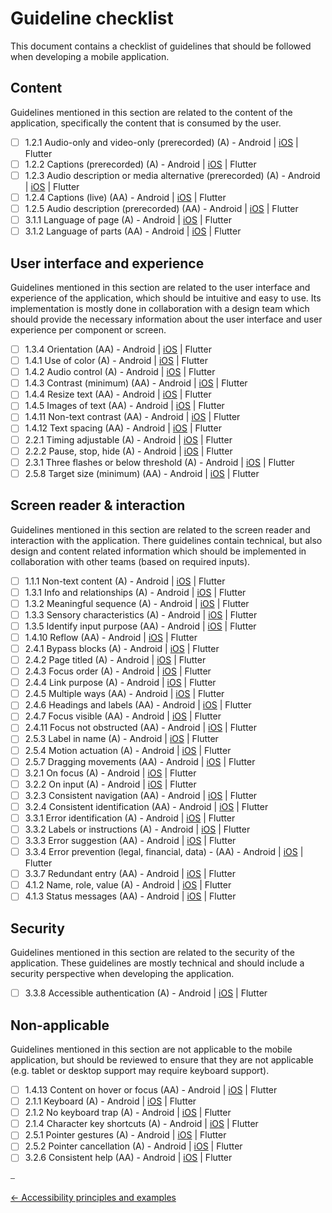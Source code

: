 # Guideline checklist

This document contains a checklist of guidelines that should be followed when developing a mobile application.

## Content

Guidelines mentioned in this section are related to the content of the application, specifically the content that is consumed by the user.

- [ ] 1.2.1 Audio-only and video-only (prerecorded) (A) - Android | [iOS](../platforms/ios/guideline_perceivable_ios.md#wcag-121-and-122) | Flutter
- [ ] 1.2.2 Captions (prerecorded) (A) - Android | [iOS](../platforms/ios/guideline_perceivable_ios.md#wcag-121-and-122) | Flutter
- [ ] 1.2.3 Audio description or media alternative (prerecorded) (A) - Android | [iOS](../platforms/ios/guideline_perceivable_ios.md#wcag-123) | Flutter
- [ ] 1.2.4 Captions (live) (AA) - Android | [iOS](../platforms/ios/guideline_perceivable_ios.md#wcag-124) | Flutter
- [ ] 1.2.5 Audio description (prerecorded) (AA) - Android | [iOS](../platforms/ios/guideline_perceivable_ios.md#wcag-125) | Flutter
- [ ] 3.1.1 Language of page (A) - Android | [iOS](../platforms/ios/guideline_understandable_ios.md#wcag-311) | Flutter
- [ ] 3.1.2 Language of parts (AA) - Android | [iOS](../platforms/ios/guideline_understandable_ios.md#wcag-312) | Flutter

## User interface and experience

Guidelines mentioned in this section are related to the user interface and experience of the application, which should be intuitive and easy to use. Its implementation is mostly done in collaboration with a design team which should provide the necessary information about the user interface and user experience per component or screen.

- [ ] 1.3.4 Orientation (AA) - Android | [iOS](../platforms/ios/guideline_perceivable_ios.md#wcag-134) | Flutter
- [ ] 1.4.1 Use of color (A) - Android | [iOS](../platforms/ios/guideline_perceivable_ios.md#other-perceivable-guidelines) | Flutter
- [ ] 1.4.2 Audio control (A) - Android | [iOS](../platforms/ios/guideline_perceivable_ios.md#other-perceivable-guidelines) | Flutter
- [ ] 1.4.3 Contrast (minimum) (AA) - Android | [iOS](../platforms/ios/guideline_perceivable_ios.md#other-perceivable-guidelines) | Flutter
- [ ] 1.4.4 Resize text (AA) - Android | [iOS](../platforms/ios/guideline_perceivable_ios.md#wcag-144) | Flutter
- [ ] 1.4.5 Images of text (AA) - Android | [iOS](../platforms/ios/guideline_perceivable_ios.md#wcag-145) | Flutter
- [ ] 1.4.11 Non-text contrast (AA) - Android | [iOS](../platforms/ios/guideline_perceivable_ios.md#other-perceivable-guidelines) | Flutter
- [ ] 1.4.12 Text spacing (AA) - Android | [iOS](../platforms/ios/guideline_perceivable_ios.md#other-perceivable-guidelines) | Flutter
- [ ] 2.2.1 Timing adjustable (A) - Android | [iOS](../platforms/ios/guideline_operable_ios.md#wcag-221) | Flutter
- [ ] 2.2.2 Pause, stop, hide (A) - Android | [iOS](../platforms/ios/guideline_operable_ios.md#wcag-222) | Flutter
- [ ] 2.3.1 Three flashes or below threshold (A) - Android | [iOS](../platforms/ios/guideline_operable_ios.md#wcag-231) | Flutter
- [ ] 2.5.8 Target size (minimum) (AA) - Android | [iOS](../platforms/ios/guideline_operable_ios.md#wcag-258) | Flutter

## Screen reader & interaction

Guidelines mentioned in this section are related to the screen reader and interaction with the application. There guidelines contain technical, but also design and content related information which should be implemented in collaboration with other teams (based on required inputs).

- [ ] 1.1.1 Non-text content (A) - Android | [iOS](../platforms/ios/guideline_perceivable_ios.md#wcag-111) | Flutter
- [ ] 1.3.1 Info and relationships (A) - Android | [iOS](../platforms/ios/guideline_perceivable_ios.md#wcag-131) | Flutter
- [ ] 1.3.2 Meaningful sequence (A) - Android | [iOS](../platforms/ios/guideline_perceivable_ios.md#wcag-132) | Flutter
- [ ] 1.3.3 Sensory characteristics (A) - Android | [iOS](../platforms/ios/guideline_perceivable_ios.md#wcag-133) | Flutter
- [ ] 1.3.5 Identify input purpose (AA) - Android | [iOS](../platforms/ios/guideline_perceivable_ios.md#wcag-135) | Flutter
- [ ] 1.4.10 Reflow (AA) - Android | [iOS](../platforms/ios/guideline_perceivable_ios.md#wcag-1410) | Flutter
- [ ] 2.4.1 Bypass blocks (A) - Android | [iOS](../platforms/ios/guideline_operable_ios.md#wcag-241) | Flutter
- [ ] 2.4.2 Page titled (A) - Android | [iOS](../platforms/ios/guideline_operable_ios.md#wcag-242) | Flutter
- [ ] 2.4.3 Focus order (A) - Android | [iOS](../platforms/ios/guideline_operable_ios.md#wcag-243) | Flutter
- [ ] 2.4.4 Link purpose (A) - Android | [iOS](../platforms/ios/guideline_operable_ios.md#wcag-244) | Flutter
- [ ] 2.4.5 Multiple ways (AA) - Android | [iOS](../platforms/ios/guideline_operable_ios.md#other-operable-guidelines) | Flutter
- [ ] 2.4.6 Headings and labels (AA) - Android | [iOS](../platforms/ios/guideline_operable_ios.md#wcag-246) | Flutter
- [ ] 2.4.7 Focus visible (AA) - Android | [iOS](../platforms/ios/guideline_operable_ios.md#wcag-247) | Flutter
- [ ] 2.4.11 Focus not obstructed (AA) - Android | [iOS](../platforms/ios/guideline_operable_ios.md#wcag-2411) | Flutter
- [ ] 2.5.3 Label in name (A)  - Android | [iOS](../platforms/ios/guideline_operable_ios.md#wcag-253) | Flutter
- [ ] 2.5.4 Motion actuation (A) - Android | [iOS](../platforms/ios/guideline_operable_ios.md#wcag-254) | Flutter
- [ ] 2.5.7 Dragging movements (AA) - Android | [iOS](../platforms/ios/guideline_operable_ios.md#wcag-257) | Flutter
- [ ] 3.2.1 On focus (A) - Android | [iOS](../platforms/ios/guideline_understandable_ios.md#wcag-321-and-322) | Flutter
- [ ] 3.2.2 On input (A) - Android | [iOS](../platforms/ios/guideline_understandable_ios.md#wcag-321-and-322) | Flutter
- [ ] 3.2.3 Consistent navigation (AA) - Android | [iOS](../platforms/ios/guideline_understandable_ios.md#wcag-323) | Flutter
- [ ] 3.2.4 Consistent identification (AA) - Android | [iOS](../platforms/ios/guideline_understandable_ios.md#wcag-324) | Flutter
- [ ] 3.3.1 Error identification (A) - Android | [iOS](../platforms/ios/guideline_understandable_ios.md#wcag-331) | Flutter
- [ ] 3.3.2 Labels or instructions (A) - Android | [iOS](../platforms/ios/guideline_understandable_ios.md#wcag-332) | Flutter
- [ ] 3.3.3 Error suggestion (AA) - Android | [iOS](../platforms/ios/guideline_understandable_ios.md#wcag-333) | Flutter
- [ ] 3.3.4 Error prevention (legal, financial, data) - (AA) - Android | [iOS](../platforms/ios/guideline_understandable_ios.md#wcag-334) | Flutter
- [ ] 3.3.7 Redundant entry (AA) - Android | [iOS](../platforms/ios/guideline_understandable_ios.md#wcag-337) | Flutter
- [ ] 4.1.2 Name, role, value (A) - Android | [iOS](../platforms/ios/guideline_robust_ios.md#wcag-412) | Flutter
- [ ] 4.1.3 Status messages (AA) - Android | [iOS](../platforms/ios/guideline_robust_ios.md#wcag-413) | Flutter

## Security

Guidelines mentioned in this section are related to the security of the application. These guidelines are mostly technical and should include a security perspective when developing the application.

- [ ] 3.3.8 Accessible authentication (A) - Android | [iOS](../platforms/ios/guideline_understandable_ios.md#wcag-338) | Flutter

## Non-applicable

Guidelines mentioned in this section are not applicable to the mobile application, but should be reviewed to ensure that they are not applicable (e.g. tablet or desktop support may require keyboard support).

- [ ] 1.4.13 Content on hover or focus (AA) - Android | [iOS](../platforms/ios/guideline_perceivable_ios.md#other-perceivable-guidelines) | Flutter
- [ ] 2.1.1 Keyboard (A) - Android | [iOS](../platforms/ios/guideline_operable_ios.md#other-operable-guidelines) | Flutter
- [ ] 2.1.2 No keyboard trap (A) - Android | [iOS](../platforms/ios/guideline_operable_ios.md#other-operable-guidelines) | Flutter
- [ ] 2.1.4 Character key shortcuts (A) - Android | [iOS](../platforms/ios/guideline_operable_ios.md#other-operable-guidelines) | Flutter
- [ ] 2.5.1 Pointer gestures (A) - Android | [iOS](../platforms/ios/guideline_operable_ios.md#other-operable-guidelines) | Flutter
- [ ] 2.5.2 Pointer cancellation (A) - Android | [iOS](../platforms/ios/guideline_operable_ios.md#other-operable-guidelines) | Flutter
- [ ] 3.2.6 Consistent help (AA) - Android | [iOS](../platforms/ios/guideline_understandable_ios.md#other-understandable-guidelines) | Flutter

⎯

[← Accessibility principles and examples](accessibility_principles_and_examples.md "Accessibility principles and examples")
